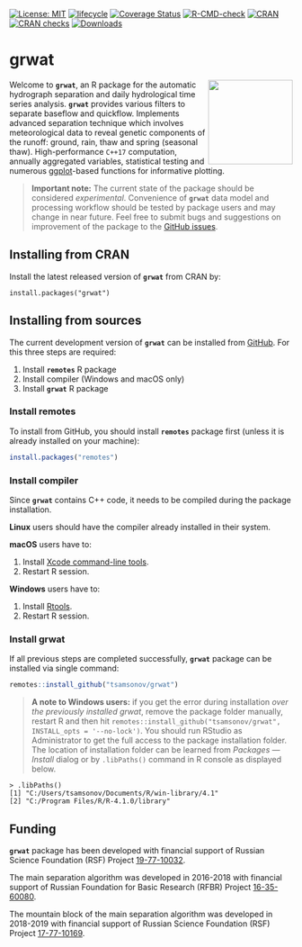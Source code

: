 [![License: MIT](https://img.shields.io/badge/License-MIT-brightgreen.svg?style=flat)](https://opensource.org/licenses/MIT/)
[![lifecycle](https://img.shields.io/badge/lifecycle-experimental-yellow.svg)](https://lifecycle.r-lib.org/articles/stages.html#experimental)
[![Coverage Status](https://img.shields.io/codecov/c/github/tsamsonov/grwat/main.svg)](https://app.codecov.io/github/tsamsonov/grwat?branch=main)
[![R-CMD-check](https://github.com/tsamsonov/grwat/workflows/R-CMD-check/badge.svg)](https://github.com/tsamsonov/grwat/actions/)
[![CRAN](http://www.r-pkg.org/badges/version/grwat)](https://cran.r-project.org/package=grwat)
[![CRAN checks](https://cranchecks.info/badges/worst/grwat)](https://cran.r-project.org/web/checks/check_results_grwat.html)
[![Downloads](http://cranlogs.r-pkg.org/badges/grwat?color=brightgreen)](http://www.r-pkg.org/pkg/grwat)

# grwat

<img src="https://raw.githubusercontent.com/tsamsonov/grwat/master/vignettes/grwat_logo.svg" align="right" alt="" width="150" />

Welcome to __`grwat`__, an R package for the automatic hydrograph separation and daily hydrological time series analysis. __`grwat`__ provides various filters to separate baseflow and quickflow. Implements advanced separation technique which involves meteorological data to reveal genetic components of the runoff: ground, rain, thaw and spring (seasonal thaw). High-performance `C++17` computation, annually aggregated variables, statistical testing and numerous [ggplot](https://ggplot2.tidyverse.org)-based functions for informative plotting.

> __Important note:__ The current state of the package should be considered _experimental_. Convenience of __`grwat`__ data model and processing workflow should be tested by package users and may change in near future. Feel free to submit bugs and suggestions on improvement of the package to the [GitHub issues](https://github.com/tsamsonov/grwat/issues).

## Installing from CRAN

Install the latest released version of __`grwat`__ from CRAN by:

```
install.packages("grwat")
```

## Installing from sources

The current development version of __`grwat`__ can be installed from [GitHub](https://github.com/tsamsonov/grwat/). For this three steps are required:

1. Install __`remotes`__ R package
2. Install compiler (Windows and macOS only)
3. Install __`grwat`__ R package

### Install remotes 

To install from GitHub, you should install __`remotes`__ package first (unless it is already installed on your machine):

```r
install.packages("remotes")
```

### Install compiler

Since __`grwat`__ contains C++ code, it needs to be compiled during the package installation. 

__Linux__ users should have the compiler already installed in their system. 

__macOS__ users have to:

1. Install [Xcode command-line tools](https://developer.apple.com/xcode/resources/).
2. Restart R session.

__Windows__ users have to:

1. Install [Rtools](https://cran.r-project.org/bin/windows/Rtools/).
2. Restart R session.

### Install grwat

If all previous steps are completed successfully, __`grwat`__ package can be installed via single command:
```r
remotes::install_github("tsamsonov/grwat")
```

> __A note to Windows users:__ if you get the error during installation _over the previously installed grwat_, remove the package folder manually, restart R and then hit `remotes::install_github("tsamsonov/grwat", INSTALL_opts = '--no-lock')`. You should run RStudio as Administrator to get the full access to the package installation folder. The location of installation folder can be learned from _Packages — Install_ dialog or by `.libPaths()` command in R console as displayed below.

```
> .libPaths()
[1] "C:/Users/tsamsonov/Documents/R/win-library/4.1"
[2] "C:/Program Files/R/R-4.1.0/library" 
```

## Funding

__`grwat`__ package has been developed with financial support of Russian Science Foundation (RSF) Project [19-77-10032](https://rscf.ru/upload/iblock/329/3294f294b9a3a424e3044797a0e6bd6f.pdf).

The main separation algorithm was developed in 2016-2018 with financial support of Russian Foundation for Basic Research (RFBR) Project [16-35-60080](https://www.rfbr.ru/rffi/ru/project_search/o_2031785).

The mountain block of the main separation algorithm was developed in 2018-2019 with financial support of Russian Science Foundation (RSF) Project [17-77-10169](https://rscf.ru/sites/default/files/docfiles/ONG_2017.pdf).
